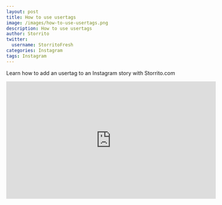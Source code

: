 ```yaml
---
layout: post
title: How to use usertags
image: /images/how-to-use-usertags.png
description: How to use usertags
author: Storrito
twitter:
  username: StorritoFresh
categories: Instagram
tags: Instagram
---
```


Learn how to add an usertag to an Instagram story with Storrito.com

<iframe width="560" height="315" src="https://www.youtube.com/embed/djFC0A5bvp0?rel=0" frameborder="0" allow="autoplay; encrypted-media" allowfullscreen></iframe>